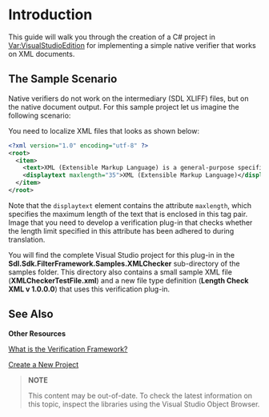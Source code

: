 Introduction
==

This guide will walk you through the creation of a C# project in <Var:VisualStudioEdition> for implementing a simple native verifier that works on XML documents.

The Sample Scenario
--

Native verifiers do not work on the intermediary (SDL XLIFF) files, but on the native document output. For this sample project let us imagine the following scenario:

You need to localize XML files that looks as shown below:

```xml
<?xml version="1.0" encoding="utf-8" ?>
<root>
  <item>
    <text>XML (Extensible Markup Language) is a general-purpose specification for creating custom markup languages.</text>
    <displaytext maxlength="35">XML (Extensible Markup Language)</displaytext>
  </item>
</root>
```

Note that the ```displaytext``` element contains the attribute ```maxlength```, which specifies the maximum length of the text that is enclosed in this tag pair. Image that you need to develop a verification plug-in that checks whether the length limit specified in this attribute has been adhered to during translation.

You will find the complete Visual Studio project for this plug-in in the **Sdl.Sdk.FilterFramework.Samples.XMLChecker** sub-directory of the samples folder. This directory also contains a small sample XML file (**XMLCheckerTestFile.xml**) and a new file type definition (**Length Check XML v 1.0.0.0**) that uses this verification plug-in.

See Also
--

**Other Resources**

[What is the Verification Framework?](what_is_the_verification_framework.md)

[Create a New Project](create_a_new_native_project.md)

>**NOTE**
>
> This content may be out-of-date. To check the latest information on this topic, inspect the libraries using the Visual Studio Object Browser.